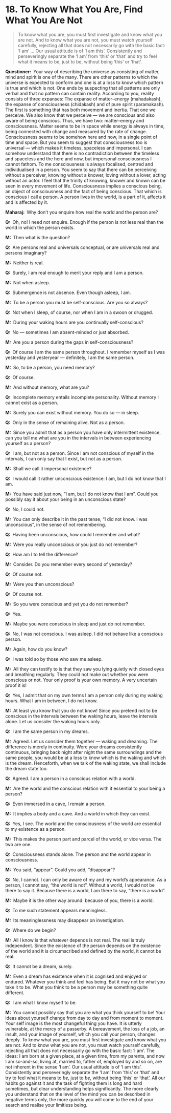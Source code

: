 # 18. To Know What You Are, Find What You Are Not

>To know what you are, you must first investigate and know what you are not. And to know what you are not, you must watch yourself carefully, rejecting all that does not necessarily go with the basic fact: ‘I am’ … Our usual attitude is of ‘I am this’. Consistently and perseveringly separate the ‘I am’ from ‘this’ or ‘that’ and try to feel what it means to <span style=font-style:normal>be</span>, just to <span style=font-style:normal>be</span>, without being ‘this’ or ‘that’.

**Questioner:**&ensp;Your way of describing the universe as consisting of matter, mind and spirit is one of the many. There are other patterns to which the universe is expected to conform and one is at a loss to know which pattern is true and which is not. One ends by suspecting that all patterns are only verbal and that no pattern can contain reality. According to you, reality consists of three expanses: The expanse of matter–energy (<span data-tippy-content="The great expanse of existence, the universe of matter and energy.">mahadakash</span>), the expanse of consciousness (<span data-tippy-content="[<em>chit</em>, to perceive + <em>akash</em>, expanse, sky] <em>Brahman</em> in its aspect of limitless knowledge, the expanse of awareness. Variously used for consciousness, individual as well as universal.">chidakash</span>) and of pure spirit (<span data-tippy-content="The great expanse, the timeless and spaceless reality; the Absolute being.">paramakash</span>). The first is something that has both movement and inertia. That one we perceive. We also know that we perceive — we are conscious and also aware of being conscious. Thus, we have two: matter–energy and consciousness. Matter seems to be in space while energy is always in time, being connected with change and measured by the rate of change. Consciousness seems to be somehow here and now, in a single point of time and space. But you seem to suggest that consciousness too is universal — which makes it timeless, spaceless and impersonal. I can somehow understand that there is no contradiction between the timeless and spaceless and the here and now, but impersonal consciousness I cannot fathom. To me consciousness is always focalised, centred and individualised in a person. You seem to say that there can be perceiving without a perceiver, knowing without a knower, loving without a lover, acting without an actor. I feel that the trinity of knowing, knower and known can be seen in every movement of life. Consciousness implies a conscious being, an object of consciousness and the fact of being conscious. That which is conscious I call a person. A person lives in the world, is a part of it, affects it and is affected by it. 

**Maharaj:**&ensp;Why don’t you enquire how real the world and the person are?

**Q:**&ensp;Oh, no! I need not enquire. Enough if the person is not less real than the world in which the person exists.

**M:**&ensp;Then what is the question?

**Q:**&ensp;Are persons real and universals conceptual, or are universals real and persons imaginary?

**M:**&ensp;Neither is real.

**Q:**&ensp;Surely, I am real enough to merit your reply and I am a person.

**M:**&ensp;Not when asleep.

**Q:**&ensp;Submergence is not absence. Even though asleep, I am.

**M:**&ensp;To be a person you must be self-conscious. Are you so always?

**Q:**&ensp;Not when I sleep, of course, nor when I am in a swoon or drugged.

**M:**&ensp;During your waking hours are you continually self-conscious?

**Q:**&ensp;No — sometimes I am absent-minded or just absorbed.

**M:**&ensp;Are you a person during the gaps in self-consciousness?

**Q:**&ensp;Of course I am the same person throughout. I remember myself as I was yesterday and yesteryear — definitely, I am the same person.

**M:**&ensp;So, to be a person, you need memory?

**Q:**&ensp;Of course.

**M:**&ensp;And without memory, what are you?

**Q:**&ensp;Incomplete memory entails incomplete personality. Without memory I cannot exist as a person.

**M:**&ensp;Surely you can exist without memory. You do so — in sleep.

**Q:**&ensp;Only in the sense of remaining alive. Not as a person.

**M:**&ensp;Since you admit that as a person you have only intermittent existence, can you tell me what are you in the intervals in between experiencing yourself as a person?

**Q:**&ensp;I am, but not as a person. Since I am not conscious of myself in the intervals, I can only say that I exist, but not as a person.

**M:**&ensp;Shall we call it impersonal existence?

**Q:**&ensp;I would call it rather unconscious existence: I am, but I do not know that I am.

**M:**&ensp;You have said just now, “I am, but I do not know that I am”. Could you possibly say it about your being in an unconscious state?

**Q:**&ensp;No, I could not.

**M:**&ensp;You can only describe it in the past tense, “I did not know. I was unconscious”, in the sense of not remembering.

**Q:**&ensp;Having been unconscious, how could I remember and what?

**M:**&ensp;Were you really unconscious or you just do not remember?

**Q:**&ensp;How am I to tell the difference?

**M:**&ensp;Consider. Do you remember every second of yesterday?

**Q:**&ensp;Of course not.

**M:**&ensp;Were you then unconscious?

**Q:**&ensp;Of course not.

**M:**&ensp;So you were conscious and yet you do not remember?

**Q:**&ensp;Yes.

**M:**&ensp;Maybe you were conscious in sleep and just do not remember.

**Q:**&ensp;No, I was not conscious. I was asleep. I did not behave like a conscious person.

**M:**&ensp;Again, how do you know?

**Q:**&ensp;I was told so by those who saw me asleep.

**M:**&ensp;All they can testify to is that they saw you lying quietly with closed eyes and breathing regularly. They could not make out whether you were conscious or not. Your only proof is your own memory. A very uncertain proof it is!

**Q:**&ensp;Yes, I admit that on my own terms I am a person only during my waking hours. What I am in between, I do not know.

**M:**&ensp;At least you know that you do not know! Since you pretend not to be conscious in the intervals between the waking hours, leave the intervals alone. Let us consider the waking hours only.

**Q:**&ensp;I am the same person in my dreams.

**M:**&ensp;Agreed. Let us consider them together — waking and dreaming. The difference is merely in continuity. Were your dreams consistently continuous, bringing back night after night the same surroundings and the same people, you would be at a loss to know which is the waking and which is the dream. Henceforth, when we talk of the waking state, we shall include the dream state too.

**Q:**&ensp;Agreed. I am a person in a conscious relation with a world. 

**M:**&ensp;Are the world and the conscious relation with it essential to your being a person?

**Q:**&ensp;Even immersed in a cave, I remain a person.

**M:**&ensp;It implies a body and a cave. And a world in which they can exist.

**Q:**&ensp;Yes, I see. The world and the consciousness of the world are essential to my existence as a person.

**M:**&ensp;This makes the person part and parcel of the world, or vice versa. The two are one.

**Q:**&ensp;Consciousness stands alone. The person and the world appear in consciousness.

**M:**&ensp;You said, “appear”. Could you add, “disappear”?

**Q:**&ensp;No, I cannot. I can only be aware of my and my world’s appearance. As a person, I cannot say, “the world is not”. Without a world, I would not be there to say it. Because there is a world, I am there to say, “there is a world”.

**M:**&ensp;Maybe it is the other way around: because of you, there is a world.

**Q:**&ensp;To me such statement appears meaningless.

**M:**&ensp;Its meaninglessness may disappear on investigation.

**Q:**&ensp;Where do we begin?

**M:**&ensp;All I know is that whatever depends is not real. The real is truly independent. Since the existence of the person depends on the existence of the world and it is circumscribed and defined by the world, it cannot be real.

**Q:**&ensp;It cannot be a dream, surely.

**M:**&ensp;Even a dream has existence when it is cognised and enjoyed or endured. Whatever you think and feel has being. But it may not be what you take it to be. What you think to be a person may be something quite different.

**Q:**&ensp;I am what I know myself to be.

**M:**&ensp;You cannot possibly say that you are what you think yourself to be! Your ideas about yourself change from day to day and from moment to moment. Your self image is the most changeful thing you have. It is utterly vulnerable, at the mercy of a passerby. A bereavement, the loss of a job, an insult, and your image of yourself, which you call your person, changes deeply. To know what you are, you must first investigate and know what you are not. And to know what you are not, you must watch yourself carefully, rejecting all that does not necessarily go with the basic fact: ‘I am’. The ideas: I am born at a given place, at a given time, from my parents, and now I am so-and-so, living at, married to, father of, employed by and so on, are not inherent in the sense ‘I am’. Our usual attitude is of ‘I am this’. Consistently and perseveringly separate the ‘I am’ from ‘this’ or ‘that’ and try to feel what it means to *be*, just to *be*, without being ‘this’ or ‘that’. All our habits go against it and the task of fighting them is long and hard sometimes, but clear understanding helps significantly. The more clearly you understand that on the level of the mind you can be described in negative terms only, the more quickly you will come to the end of your search and realise your limitless being.

<script>
export default {
  props: ["slot-key"],
  mounted () {
    tippy("[data-tippy-content]", {allowHTML: true});
  }
}
</script>